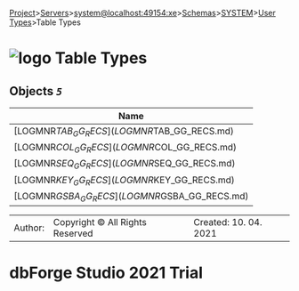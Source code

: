 [Project](../../../../../../startpage.md)>[Servers](../../../../../Servers.md)>[system@localhost:49154:xe](../../../../system@localhost_49154_xe.md)>[Schemas](../../../Databases.md)>[SYSTEM](../../SYSTEM.md)>[User Types](../UserTypes.md)>Table Types


# ![logo](../../../../../../Images/folder64.svg) Table Types



## <a name="#TableTypes"></a>Objects _`5`_
|Name|
|---|
|[LOGMNR$TAB_GG_RECS](LOGMNR$TAB_GG_RECS.md)|
|[LOGMNR$COL_GG_RECS](LOGMNR$COL_GG_RECS.md)|
|[LOGMNR$SEQ_GG_RECS](LOGMNR$SEQ_GG_RECS.md)|
|[LOGMNR$KEY_GG_RECS](LOGMNR$KEY_GG_RECS.md)|
|[LOGMNR$GSBA_GG_RECS](LOGMNR$GSBA_GG_RECS.md)|

||||
|---|---|---|
|Author: |Copyright © All Rights Reserved|Created: 10. 04. 2021|
# dbForge Studio 2021 Trial
